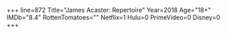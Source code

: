 +++
line=872
Title="James Acaster: Repertoire"
Year=2018
Age="18+"
IMDb="8.4"
RottenTomatoes=""
Netflix=1
Hulu=0
PrimeVideo=0
Disney=0
+++


